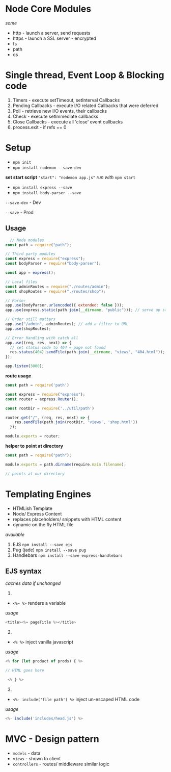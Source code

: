 # Node Core Modules
*some*
* http - launch a server, send requests
* https - launch a SSL server - encrypted 
* fs
* path
* os
  

# Single thread, Event Loop & Blocking code

1. Timers - execute setTimeout, setInterval Callbacks
2. Pending Callbacks - execute I/O related Callbacks that were deferred 
3. Poll - retrieve new I/O events, their callbacks
4. Check - execute setImmediate callbacks
5. Close Callbacks - execute all 'close' event callbacks 
6. process.exit - if refs == 0


# Setup

* `npm init`
* `npm install nodemon --save-dev`
  
**set start script**
`"start": "nodemon app.js"`
*run with*
`npm start`

* `npm install express --save`
* `npm install body-parser --save`

`--save-dev`   - Dev

`--save`       - Prod
  
## Usage

```js
  // Node modules
const path = require("path");

// Third party modules
const express = require("express");
const bodyParser = require("body-parser");

const app = express();

// Local files
const adminRoutes = require("./routes/admin");
const shopRoutes = require("./routes/shop");

// Parser
app.use(bodyParser.urlencoded({ extended: false }));
app.use(express.static(path.join(__dirname, "public"))); // serve up static css etc files - accesible publicly

// Order still matters
app.use("/admin", adminRoutes); // add a filter to URL
app.use(shopRoutes);

// Error Handling with catch all
app.use((req, res, next) => {
  // set status code to 404 = page not found
  res.status(404).sendFile(path.join(__dirname, "views", "404.html"));
});

app.listen(3000);
```

**route usage**
```js
const path = require('path')

const express = require("express");
const router = express.Router();

const rootDir = require('../util/path')

router.get("/", (req, res, next) => {
    res.sendFile(path.join(rootDir, 'views', 'shop.html'))
  });

module.exports = router;
```

**helper to point at directory**

```js
const path = require("path");

module.exports = path.dirname(require.main.filename);

// points at our directory 
```


# Templating Engines 

* HTMLish Template 
* Node/ Express Content 
* replaces placeholders/ snippets with HTML content 
* dynamic on the fly HTML file 
  
*available*
1. EJS `npm install --save ejs`
2. Pug (jade) `npm install --save pug`
3. Handlebars `npm install --save express-handlebars`

## EJS syntax

*caches data if unchanged*

1. 
* `<%= %>`  renders a variable 

*usage*

```js
<title><%= pageTitle %></title>
```

2. 
* `<% %>` inject vanilla javascript 

*usage*

```js
<% for (let product of prods) { %>

// HTML goes here 

 <% } %>
```

3. 
* `<%- include('file path') %>`  inject un-escaped HTML code 

*usage*

```js
<%- include('includes/head.js') %> 
```


# MVC - Design pattern

* `models` - data 
* `views` - shown to client
* `controllers` - routes/ middleware similar logic 